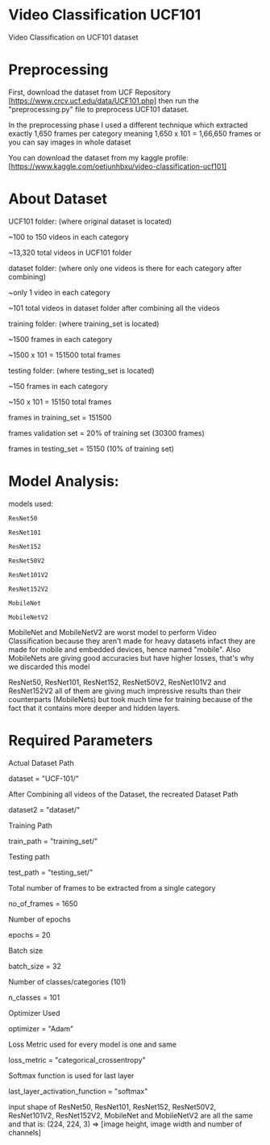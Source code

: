 # Video Classification UCF101
Video Classification on UCF101 dataset


# Preprocessing

First, download the dataset from UCF Repository [https://www.crcv.ucf.edu/data/UCF101.php] then run the "preprocessing.py" file to preprocess UCF101 dataset.

In the preprocessing phase I used a different technique which extracted exactly 1,650 frames per category
meaning 1,650 x 101 = 1,66,650 frames or you can say images in whole dataset

You can download the dataset from my kaggle profile:
	[https://www.kaggle.com/oetjunhbxu/video-classification-ucf101]

# About Dataset

UCF101 folder: (where original dataset is located)

~100 to 150 videos in each category

~13,320 total videos in UCF101 folder

dataset folder: (where only one videos is there for each category after combining)

~only 1 video in each category

~101 total videos in dataset folder after combining all the videos

training folder: (where training_set is located)

~1500 frames in each category

~1500 x 101 = 151500 total frames

testing folder: (where testing_set is located)

~150 frames in each category

~150 x 101 = 15150 total frames


frames in training_set = 151500

frames validation set = 20% of training set (30300 frames)

frames in testing_set = 15150 (10% of training set)


# Model Analysis:
models used:

	ResNet50
	
	ResNet101

	ResNet152
	
	ResNet50V2
	
	ResNet101V2

	ResNet152V2
	
	MobileNet
	
	MobileNetV2

MobileNet and MobileNetV2 are worst model to perform Video Classification because they aren't made for heavy datasets infact they are made for mobile and embedded devices, hence named "mobile". Also MobileNets are giving good accuracies but have higher losses, that's why we discarded this model

ResNet50, ResNet101, ResNet152, ResNet50V2, ResNet101V2 and ResNet152V2 all of them are giving much impressive results than their counterparts (MobileNets) but took much time for training because of the fact that it contains more deeper and hidden layers.


# Required Parameters

Actual Dataset Path

dataset = "UCF-101/"

After Combining all videos of the Dataset, the recreated Dataset Path

dataset2 = "dataset/"

Training Path

train_path = "training_set/"

Testing path

test_path = "testing_set/"

Total number of frames to be extracted from a single category

no_of_frames = 1650

Number of epochs

epochs = 20

Batch size

batch_size = 32

Number of classes/categories (101)

n_classes = 101

Optimizer Used

optimizer = "Adam"

Loss Metric used for every model is one and same

loss_metric = "categorical_crossentropy"

Softmax function is used for last layer

last_layer_activation_function = "softmax"


input shape of ResNet50, ResNet101, ResNet152, ResNet50V2, ResNet101V2, ResNet152V2, MobileNet and MobileNetV2 are all the same and that is: (224, 224, 3) => [image height, image width and number of channels]
